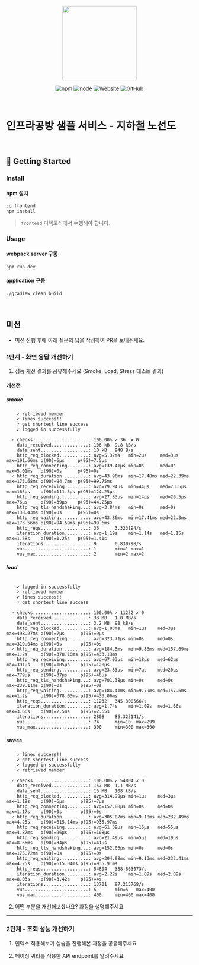 <p align="center">
    <img width="200px;" src="https://raw.githubusercontent.com/woowacourse/atdd-subway-admin-frontend/master/images/main_logo.png"/>
</p>
<p align="center">
  <img alt="npm" src="https://img.shields.io/badge/npm-%3E%3D%205.5.0-blue">
  <img alt="node" src="https://img.shields.io/badge/node-%3E%3D%209.3.0-blue">
  <a href="https://edu.nextstep.camp/c/R89PYi5H" alt="nextstep atdd">
    <img alt="Website" src="https://img.shields.io/website?url=https%3A%2F%2Fedu.nextstep.camp%2Fc%2FR89PYi5H">
  </a>
  <img alt="GitHub" src="https://img.shields.io/github/license/next-step/atdd-subway-service">
</p>

<br>

# 인프라공방 샘플 서비스 - 지하철 노선도

<br>

## 🚀 Getting Started

### Install
#### npm 설치
```
cd frontend
npm install
```
> `frontend` 디렉토리에서 수행해야 합니다.

### Usage
#### webpack server 구동
```
npm run dev
```
#### application 구동
```
./gradlew clean build
```
<br>

## 미션

* 미션 진행 후에 아래 질문의 답을 작성하여 PR을 보내주세요.

### 1단계 - 화면 응답 개선하기
1. 성능 개선 결과를 공유해주세요 (Smoke, Load, Stress 테스트 결과)
#### 개선전
##### smoke
```
    ✓ retrieved member
    ✓ lines success!!
    ✓ get shortest line success
    ✓ logged in successfully

  ✓ checks.....................: 100.00% ✓ 36  ✗ 0  
    data_received..............: 106 kB  9.8 kB/s
    data_sent..................: 10 kB   948 B/s
    http_req_blocked...........: avg=5.32ms   min=2µs     med=3µs     max=191.66ms p(90)=6µs     p(95)=7.5µs   
    http_req_connecting........: avg=139.41µs min=0s      med=0s      max=5.01ms   p(90)=0s      p(95)=0s      
  ✓ http_req_duration..........: avg=43.96ms  min=17.48ms med=22.39ms max=173.68ms p(90)=94.7ms  p(95)=99.75ms 
    http_req_receiving.........: avg=79.94µs  min=44µs    med=73.5µs  max=165µs    p(90)=111.5µs p(95)=124.25µs
    http_req_sending...........: avg=27.83µs  min=14µs    med=26.5µs  max=76µs     p(90)=39µs    p(95)=44.25µs 
    http_req_tls_handshaking...: avg=3.84ms   min=0s      med=0s      max=138.43ms p(90)=0s      p(95)=0s      
    http_req_waiting...........: avg=43.86ms  min=17.41ms med=22.3ms  max=173.56ms p(90)=94.59ms p(95)=99.6ms  
    http_reqs..................: 36      3.323194/s
    iteration_duration.........: avg=1.19s    min=1.14s   med=1.15s   max=1.58s    p(90)=1.25s   p(95)=1.41s   
    iterations.................: 9       0.830798/s
    vus........................: 1       min=1 max=1
    vus_max....................: 2       min=2 max=2
```
##### load
```

    ✓ logged in successfully
    ✓ retrieved member
    ✓ lines success!!
    ✓ get shortest line success

  ✓ checks.....................: 100.00% ✓ 11232 ✗ 0    
    data_received..............: 33 MB   1.0 MB/s
    data_sent..................: 3.2 MB  98 kB/s
    http_req_blocked...........: avg=1.03ms   min=1µs    med=3µs      max=498.27ms p(90)=7µs      p(95)=9µs     
    http_req_connecting........: avg=323.71µs min=0s     med=0s       max=319.04ms p(90)=0s       p(95)=0s      
  ✓ http_req_duration..........: avg=184.5ms  min=9.86ms med=157.69ms max=1.2s     p(90)=378.16ms p(95)=433.13ms
    http_req_receiving.........: avg=67.03µs  min=18µs   med=62µs     max=391µs    p(90)=105µs    p(95)=120µs   
    http_req_sending...........: avg=23.83µs  min=7µs    med=20µs     max=779µs    p(90)=37µs     p(95)=46µs    
    http_req_tls_handshaking...: avg=701.38µs min=0s     med=0s       max=239.11ms p(90)=0s       p(95)=0s      
    http_req_waiting...........: avg=184.41ms min=9.79ms med=157.6ms  max=1.2s     p(90)=378.03ms p(95)=433.06ms
    http_reqs..................: 11232   345.300566/s
    iteration_duration.........: avg=1.74s    min=1.09s  med=1.66s    max=3.66s    p(90)=2.54s    p(95)=2.65s   
    iterations.................: 2808    86.325141/s
    vus........................: 74      min=10  max=299
    vus_max....................: 300     min=300 max=300
```
##### stress
```
    ✓ lines success!!
    ✓ get shortest line success
    ✓ logged in successfully
    ✓ retrieved member

  ✓ checks.....................: 100.00% ✓ 54804 ✗ 0    
    data_received..............: 157 MB  1.1 MB/s
    data_sent..................: 15 MB   108 kB/s
    http_req_blocked...........: avg=314.99µs min=1µs    med=3µs      max=1.19s    p(90)=6µs      p(95)=7µs     
    http_req_connecting........: avg=157.88µs min=0s     med=0s       max=1.17s    p(90)=0s       p(95)=0s      
  ✓ http_req_duration..........: avg=305.07ms min=9.18ms med=232.49ms max=4.25s    p(90)=615.14ms p(95)=935.97ms
    http_req_receiving.........: avg=61.39µs  min=15µs   med=55µs     max=4.87ms   p(90)=96µs     p(95)=108µs   
    http_req_sending...........: avg=21.49µs  min=5µs    med=19µs     max=8.66ms   p(90)=34µs     p(95)=41µs    
    http_req_tls_handshaking...: avg=152.03µs min=0s     med=0s       max=175.72ms p(90)=0s       p(95)=0s      
    http_req_waiting...........: avg=304.98ms min=9.13ms med=232.41ms max=4.25s    p(90)=615.04ms p(95)=935.91ms
    http_reqs..................: 54804   388.863073/s
    iteration_duration.........: avg=2.22s    min=1.09s  med=2.09s    max=8.03s    p(90)=3.42s    p(95)=4s      
    iterations.................: 13701   97.215768/s
    vus........................: 5       min=5   max=400
    vus_max....................: 400     min=400 max=400
```
2. 어떤 부분을 개선해보셨나요? 과정을 설명해주세요

---

### 2단계 - 조회 성능 개선하기
1. 인덱스 적용해보기 실습을 진행해본 과정을 공유해주세요

2. 페이징 쿼리를 적용한 API endpoint를 알려주세요

